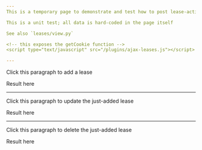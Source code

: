 ```yaml
---
This is a temporary page to demonstrate and test how to post lease-action requests back to the django server

This is a unit test; all data is hard-coded in the page itself

See also `leases/view.py`

<!-- this exposes the getCookie function -->
<script type="text/javascript" src="/plugins/ajax-leases.js"></script>

---
```

<div id="add-lease"><p>Click this paragraph to add a lease</p>
<p id='add-response'>Result here</p>
</div>

<script>
var added_lease_uuid;
// an example of how to add a lease
var add_lease = function() {
    var request = { 
    		    "slicename" : 'onelab.inria.mario.tutorial',
                    "valid_from": "2016-02-20T08:00:00Z",
                    "valid_until": "2016-02-20T09:00:00Z"
		    };
    post_lease_request('add', request, function(xhttp) {
      if (xhttp.readyState == 4 && xhttp.status == 200) {
          document.getElementById("add-response").innerHTML = xhttp.responseText;
	  // decoding
	  var answer = JSON.parse(xhttp.responseText);
	  console.log(answer);
	  added_lease_uuid = answer['uuid'];
	  console.log("stored uuid = " + added_lease_uuid);
      }});
}
$(function(){$('#add-lease').click(add_lease);})
</script>



---
<div id="update-lease"><p>Click this paragraph to update the just-added lease</p>
<p id='update-response'>Result here</p>
</div>

<script>
// an example of how to update a lease
var update_lease = function() {
    var request = { 
    		    "uuid" : added_lease_uuid,
                    "valid_from": "2016-02-20T11:00:00Z",
                    "valid_until": "2016-02-20T12:00:00Z"
		    };
    post_lease_request('update', request, function(xhttp) {
      if (xhttp.readyState == 4 && xhttp.status == 200) {
          document.getElementById("update-response").innerHTML = xhttp.responseText;
	  // decoding
	  var answer = JSON.parse(xhttp.responseText);
	  console.log(answer);
      }});
}
$(function(){$('#update-lease').click(update_lease);})
</script>



---
<div id="delete-lease"><p>Click this paragraph to delete the just-added lease</p>
<p id='delete-response'>Result here</p>
</div>

<script>
// an example of how to delete a lease
var delete_lease = function() {
    var request = { 
    		    "uuid" : added_lease_uuid,
		    };
    post_lease_request('delete', request, function(xhttp) {
      if (xhttp.readyState == 4 && xhttp.status == 200) {
          document.getElementById("delete-response").innerHTML = xhttp.responseText;
	  // decoding
	  var answer = JSON.parse(xhttp.responseText);
	  console.log(answer);
      }});
}
$(function(){$('#delete-lease').click(delete_lease);})
</script>



